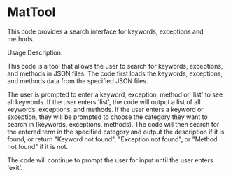 # MatTool
This code provides a search interface for keywords, exceptions and methods.


Usage Description:

This code is a tool that allows the user to search for keywords, exceptions, and methods in JSON files. The code first loads the keywords, exceptions, and methods data from the specified JSON files.

The user is prompted to enter a keyword, exception, method or 'list' to see all keywords. If the user enters 'list', the code will output a list of all keywords, exceptions, and methods. If the user enters a keyword or exception, they will be prompted to choose the category they want to search in (keywords, exceptions, methods). The code will then search for the entered term in the specified category and output the description if it is found, or return "Keyword not found", "Exception not found", or "Method not found" if it is not.

The code will continue to prompt the user for input until the user enters 'exit'.


